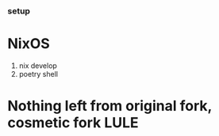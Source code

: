 ### setup
# NixOS
1. nix develop
2. poetry shell

# Nothing left from original fork, cosmetic fork LULE
